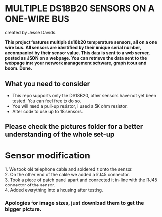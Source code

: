 # MULTIPLE DS18B20 SENSORS ON A ONE-WIRE BUS
created by Jesse Davids.

**This project features multiple ds18b20 temperature sensors, all on a one wire bus. All sensors are identified by their unique serial number, accompanied by their sensor value. This data is sent to a web server, posted as JSON on a webpage. You can retrieve the data sent to the webpage into your network management software, graph it out and boom. Done.**

<h2>What you need to consider</h2>
  
* This repo supports only the DS18B20, other sensors have not yet been tested. You can feel free to do so.
* You will need a pull-up resistor, i used a 5K ohm resistor.
* Alter code to use up to 18 sensors.

<h2>Please check the pictures folder for a better understanding of the whole set-up</h2>


<h1>Sensor modification</h1>
1. We took old telephone cable and soldered it onto the sensor. </br>
2. On the other end of the cable we added a RJ45 connector. </br>
3. Took a piece of patch panel apart and connected it in-line with the RJ45 connector of the sensor. </br>
4. Added everything into a housing after testing. </br>


<h3>Apologies for image sizes, just download them to get the bigger picture.</h3>
